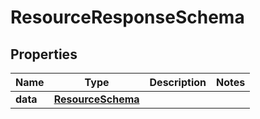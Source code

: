 

# ResourceResponseSchema


## Properties

| Name | Type | Description | Notes |
|------------ | ------------- | ------------- | -------------|
|**data** | [**ResourceSchema**](ResourceSchema.md) |  |  |



